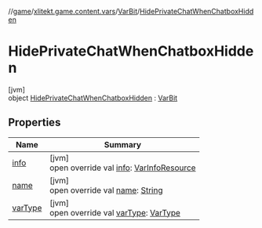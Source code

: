 //[game](../../../../index.md)/[xlitekt.game.content.vars](../../index.md)/[VarBit](../index.md)/[HidePrivateChatWhenChatboxHidden](index.md)

# HidePrivateChatWhenChatboxHidden

[jvm]\
object [HidePrivateChatWhenChatboxHidden](index.md) : [VarBit](../index.md)

## Properties

| Name | Summary |
|---|---|
| [info](../info.md) | [jvm]<br>open override val [info](../info.md): [VarInfoResource](../../../../../shared/shared/xlitekt.shared.resource/-var-info-resource/index.md) |
| [name](../name.md) | [jvm]<br>open override val [name](../name.md): [String](https://kotlinlang.org/api/latest/jvm/stdlib/kotlin/-string/index.html) |
| [varType](../var-type.md) | [jvm]<br>open override val [varType](../var-type.md): [VarType](../../-var-type/index.md) |
